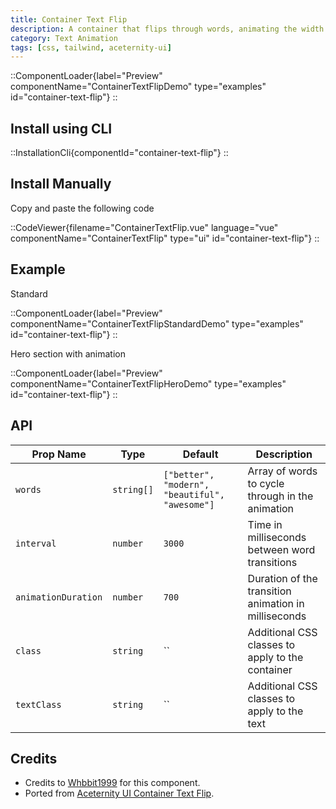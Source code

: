```yaml
---
title: Container Text Flip
description: A container that flips through words, animating the width.
category: Text Animation
tags: [css, tailwind, aceternity-ui]
---
```


::ComponentLoader{label="Preview" componentName="ContainerTextFlipDemo" type="examples" id="container-text-flip"}
::

## Install using CLI

::InstallationCli{componentId="container-text-flip"}
::

## Install Manually

Copy and paste the following code

::CodeViewer{filename="ContainerTextFlip.vue" language="vue" componentName="ContainerTextFlip" type="ui" id="container-text-flip"}
::

## Example

Standard

::ComponentLoader{label="Preview" componentName="ContainerTextFlipStandardDemo" type="examples" id="container-text-flip"}
::

Hero section with animation

::ComponentLoader{label="Preview" componentName="ContainerTextFlipHeroDemo" type="examples" id="container-text-flip"}
::

## API

| Prop Name           | Type       | Default                                        | Description                                          |
| ------------------- | ---------- | ---------------------------------------------- | ---------------------------------------------------- |
| `words`             | `string[]` | `["better", "modern", "beautiful", "awesome"]` | Array of words to cycle through in the animation     |
| `interval`          | `number`   | `3000`                                         | Time in milliseconds between word transitions        |
| `animationDuration` | `number`   | `700`                                          | Duration of the transition animation in milliseconds |
| `class`             | `string`   | ``                                             | Additional CSS classes to apply to the container     |
| `textClass`         | `string`   | ``                                             | Additional CSS classes to apply to the text          |

## Credits

- Credits to [Whbbit1999](https://github.com/Whbbit1999) for this component.
- Ported from [Aceternity UI Container Text Flip](https://ui.aceternity.com/components/container-text-flip).
